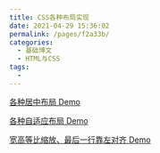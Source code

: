 ```yaml
---
title: CSS各种布局实现
date: 2021-04-29 15:36:02
permalink: /pages/f2a33b/
categories:
  - 基础博文
  - HTML与CSS
tags:
  -
---
```



[各种居中布局 Demo](https://lacorda.github.io/demo.html#/index/layout-center)


[各种自适应布局 Demo](https://lacorda.github.io/demo.html#/index/layout-flex)


[宽高等比缩放、最后一行靠左对齐 Demo](https://lacorda.github.io/demo.html#/index/same-size)
